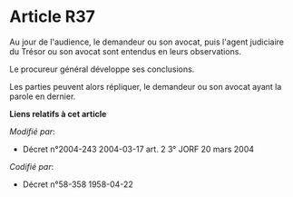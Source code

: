 # Article R37

Au jour de l'audience, le demandeur ou son avocat, puis l'agent judiciaire du Trésor ou son avocat sont entendus en leurs
observations.

Le procureur général développe ses conclusions.

Les parties peuvent alors répliquer, le demandeur ou son avocat ayant la parole en dernier.

**Liens relatifs à cet article**

_Modifié par_:

  - Décret n°2004-243 2004-03-17 art. 2 3° JORF 20 mars 2004

_Codifié par_:

  - Décret n°58-358 1958-04-22
